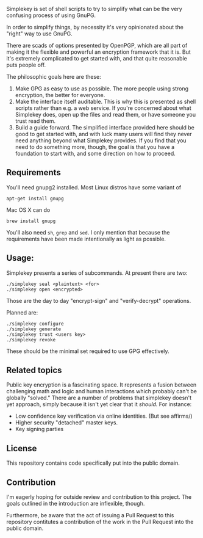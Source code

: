 Simplekey is set of shell scripts to try to simplify what can be the very
confusing process of using GnuPG.

In order to simplify things, by necessity it's very opinionated about the
"right" way to use GnuPG.

There are scads of options presented by OpenPGP, which are all part of making
it the flexible and powerful an encryption framework that it is. But it's
extremely complicated to get started with, and that quite reasonable puts
people off.

The philosophic goals here are these:

1. Make GPG as easy to use as possible. The more people using strong
   encryption, the better for everyone.
2. Make the interface itself auditable. This is why this is presented as shell
   scripts rather than e.g. a web service. If you're concerned about what
   Simplekey does, open up the files and read them, or have someone you trust
   read them.
3. Build a guide forward. The simplified interface provided here should be good
   to get started with, and with luck many users will find they never need
   anything beyond what Simplekey provides. If you find that you need to do
   something more, though, the goal is that you have a foundation to start
   with, and some direction on how to proceed.

## Requirements

You'll need gnupg2 installed. Most Linux distros have some variant of

`apt-get install gnupg`

Mac OS X can do

`brew install gnupg`

You'll also need `sh`, `grep` and `sed`. I only mention that because
the requirements have been made intentionally as light as possible.

## Usage:

Simplekey presents a series of subcommands. At present there are two:

```
./simplekey seal <plaintext> <for>
./simplekey open <encrypted>
```

Those are the day to day "encrypt-sign" and "verify-decrypt" operations.

Planned are:

```
./simplekey configure
./simplekey generate
./simplekey trust <users key>
./simplekey revoke
```

These should be the minimal set required to use GPG effectively.

## Related topics

Public key encryption is a fascinating space. It represents a fusion between
challenging math and logic and human interactions which probably can't be
globally "solved." There are a number of problems that simplekey doesn't yet
approach, simply because it isn't yet clear that it *should.* For instance:

* Low confidence key verification via online identities. (But see affirms/)
* Higher security "detached" master keys.
* Key signing parties

## License

This repository contains code specifically put into the public domain.

## Contribution

I'm eagerly hoping for outside review and contribution to this project. The
goals outlined in the introduction are inflexible, though.

Furthermore, be aware that the act of issuing a Pull Request to this repository
contitutes a contribution of the work in the Pull Request into the public
domain.
